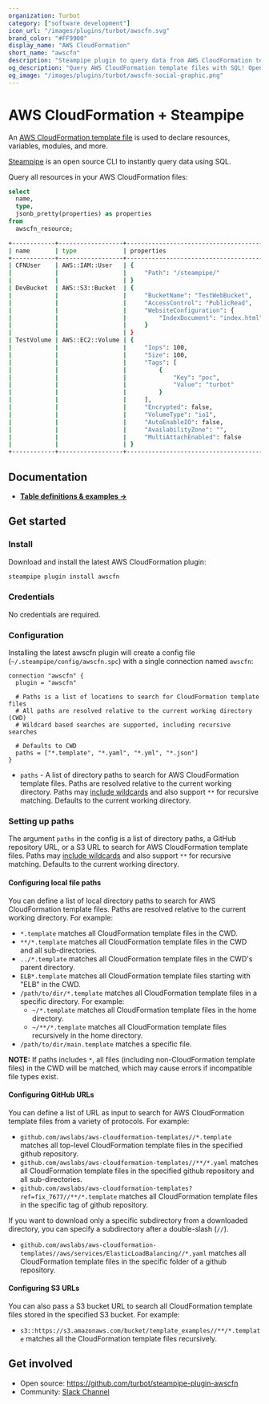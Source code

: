 ```yaml
---
organization: Turbot
category: ["software development"]
icon_url: "/images/plugins/turbot/awscfn.svg"
brand_color: "#FF9900"
display_name: "AWS CloudFormation"
short_name: "awscfn"
description: "Steampipe plugin to query data from AWS CloudFormation template files."
og_description: "Query AWS CloudFormation template files with SQL! Open source CLI. No DB required."
og_image: "/images/plugins/turbot/awscfn-social-graphic.png"
---
```


# AWS CloudFormation + Steampipe

An [AWS CloudFormation template file](https://aws.amazon.com/cloudformation/resources/templates/) is used to declare resources, variables, modules, and more.

[Steampipe](https://steampipe.io) is an open source CLI to instantly query data using SQL.

Query all resources in your AWS CloudFormation files:

```sql
select
  name,
  type,
  jsonb_pretty(properties) as properties
from
  awscfn_resource;
```

```sh
+------------+------------------+---------------------------------------+
| name       | type             | properties                            |
+------------+------------------+---------------------------------------+
| CFNUser    | AWS::IAM::User   | {                                     |
|            |                  |     "Path": "/steampipe/"             |
|            |                  | }                                     |
| DevBucket  | AWS::S3::Bucket  | {                                     |
|            |                  |     "BucketName": "TestWebBucket",    |
|            |                  |     "AccessControl": "PublicRead",    |
|            |                  |     "WebsiteConfiguration": {         |
|            |                  |         "IndexDocument": "index.html" |
|            |                  |     }                                 |
|            |                  | }                                     |
| TestVolume | AWS::EC2::Volume | {                                     |
|            |                  |     "Iops": 100,                      |
|            |                  |     "Size": 100,                      |
|            |                  |     "Tags": [                         |
|            |                  |         {                             |
|            |                  |             "Key": "poc",             |
|            |                  |             "Value": "turbot"         |
|            |                  |         }                             |
|            |                  |     ],                                |
|            |                  |     "Encrypted": false,               |
|            |                  |     "VolumeType": "io1",              |
|            |                  |     "AutoEnableIO": false,            |
|            |                  |     "AvailabilityZone": "",           |
|            |                  |     "MultiAttachEnabled": false       |
|            |                  | }                                     |
+------------+------------------+---------------------------------------+
```

## Documentation

- **[Table definitions & examples →](/plugins/turbot/awscfn/tables)**

## Get started

### Install

Download and install the latest AWS CloudFormation plugin:

```bash
steampipe plugin install awscfn
```

### Credentials

No credentials are required.

### Configuration

Installing the latest awscfn plugin will create a config file (`~/.steampipe/config/awscfn.spc`) with a single connection named `awscfn`:

```hcl
connection "awscfn" {
  plugin = "awscfn"

  # Paths is a list of locations to search for CloudFormation template files
  # All paths are resolved relative to the current working directory (CWD)
  # Wildcard based searches are supported, including recursive searches

  # Defaults to CWD
  paths = ["*.template", "*.yaml", "*.yml", "*.json"]
}
```

- `paths` - A list of directory paths to search for AWS CloudFormation template files. Paths are resolved relative to the current working directory. Paths may [include wildcards](https://pkg.go.dev/path/filepath#Match) and also support `**` for recursive matching. Defaults to the current working directory.

### Setting up paths

The argument `paths` in the config is a list of directory paths, a GitHub repository URL, or a S3 URL to search for AWS CloudFormation template files. Paths may [include wildcards](https://pkg.go.dev/path/filepath#Match) and also support `**` for recursive matching. Defaults to the current working directory.

#### Configuring local file paths

You can define a list of local directory paths to search for AWS CloudFormation template files. Paths are resolved relative to the current working directory. For example:

- `*.template` matches all CloudFormation template files in the CWD.
- `**/*.template` matches all CloudFormation template files in the CWD and all sub-directories.
- `../*.template` matches all CloudFormation template files in the CWD's parent directory.
- `ELB*.template` matches all CloudFormation template files starting with "ELB" in the CWD.
- `/path/to/dir/*.template` matches all CloudFormation template files in a specific directory. For example:
  - `~/*.template` matches all CloudFormation template files in the home directory.
  - `~/**/*.template` matches all CloudFormation template files recursively in the home directory.
- `/path/to/dir/main.template` matches a specific file.

**NOTE:** If paths includes `*`, all files (including non-CloudFormation template files) in the CWD will be matched, which may cause errors if incompatible file types exist.

#### Configuring GitHub URLs

You can define a list of URL as input to search for AWS CloudFormation template files from a variety of protocols. For example:

- `github.com/awslabs/aws-cloudformation-templates//*.template` matches all top-level CloudFormation template files in the specified github repository.
- `github.com/awslabs/aws-cloudformation-templates//**/*.yaml` matches all CloudFormation template files in the specified github repository and all sub-directories.
- `github.com/awslabs/aws-cloudformation-templates?ref=fix_7677//**/*.template` matches all CloudFormation template files in the specific tag of github repository.

If you want to download only a specific subdirectory from a downloaded directory, you can specify a subdirectory after a double-slash (`//`).

- `github.com/awslabs/aws-cloudformation-templates//aws/services/ElasticLoadBalancing//*.yaml` matches all CloudFormation template files in the specific folder of a github repository.

#### Configuring S3 URLs

You can also pass a S3 bucket URL to search all CloudFormation template files stored in the specified S3 bucket. For example:

- `s3::https://s3.amazonaws.com/bucket/template_examples//**/*.template` matches all the CloudFormation template files recursively.

## Get involved

- Open source: https://github.com/turbot/steampipe-plugin-awscfn
- Community: [Slack Channel](https://steampipe.io/community/join)
